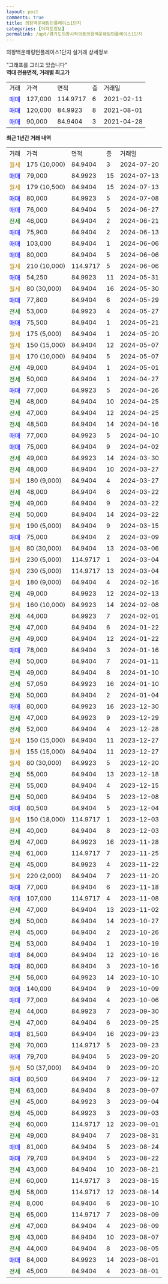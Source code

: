 ```yaml
---
layout: post
comments: true
title: 의왕백운해링턴플레이스1단지
categories: [아파트정보]
permalink: /apt/경기도의왕시학의동의왕백운해링턴플레이스1단지
---
```


의왕백운해링턴플레이스1단지 실거래 상세정보

<script type="text/javascript">
  google.charts.load('current', {'packages':['line', 'corechart']});
  google.charts.setOnLoadCallback(drawChart);

  function drawChart() {
    var data = new google.visualization.DataTable();
    data.addColumn('date', '거래일');
    data.addColumn('number', "매매");
    data.addColumn('number', "전세");
    data.addColumn('number', "전매");

    data.addRows([[new Date(Date.parse("2024-07-20")), null, null, null], [new Date(Date.parse("2024-07-13")), 79000, null, null], [new Date(Date.parse("2024-07-13")), null, null, null], [new Date(Date.parse("2024-07-08")), 80000, null, null], [new Date(Date.parse("2024-06-27")), 76000, null, null], [new Date(Date.parse("2024-06-21")), null, 46000, null], [new Date(Date.parse("2024-06-13")), 75900, null, null], [new Date(Date.parse("2024-06-06")), 103000, null, null], [new Date(Date.parse("2024-06-06")), 80000, null, null], [new Date(Date.parse("2024-06-06")), null, null, null], [new Date(Date.parse("2024-05-31")), 54250, null, null], [new Date(Date.parse("2024-05-30")), null, null, null], [new Date(Date.parse("2024-05-29")), 77800, null, null], [new Date(Date.parse("2024-05-27")), null, 53000, null], [new Date(Date.parse("2024-05-21")), 75500, null, null], [new Date(Date.parse("2024-05-20")), null, null, null], [new Date(Date.parse("2024-05-07")), null, null, null], [new Date(Date.parse("2024-05-07")), null, null, null], [new Date(Date.parse("2024-05-01")), null, 49000, null], [new Date(Date.parse("2024-04-27")), null, 50000, null], [new Date(Date.parse("2024-04-26")), 77000, null, null], [new Date(Date.parse("2024-04-25")), null, 48000, null], [new Date(Date.parse("2024-04-25")), null, 47000, null], [new Date(Date.parse("2024-04-16")), null, 48500, null], [new Date(Date.parse("2024-04-10")), 77000, null, null], [new Date(Date.parse("2024-04-02")), 75000, null, null], [new Date(Date.parse("2024-03-30")), null, 49000, null], [new Date(Date.parse("2024-03-27")), null, 48000, null], [new Date(Date.parse("2024-03-27")), null, null, null], [new Date(Date.parse("2024-03-22")), null, 48000, null], [new Date(Date.parse("2024-03-22")), null, 49000, null], [new Date(Date.parse("2024-03-22")), null, 50000, null], [new Date(Date.parse("2024-03-15")), null, null, null], [new Date(Date.parse("2024-03-09")), 75000, null, null], [new Date(Date.parse("2024-03-06")), null, null, null], [new Date(Date.parse("2024-03-04")), null, null, null], [new Date(Date.parse("2024-03-04")), null, null, null], [new Date(Date.parse("2024-02-16")), null, null, null], [new Date(Date.parse("2024-02-13")), null, 49000, null], [new Date(Date.parse("2024-02-08")), null, null, null], [new Date(Date.parse("2024-02-01")), null, 44000, null], [new Date(Date.parse("2024-01-22")), null, 47000, null], [new Date(Date.parse("2024-01-22")), null, 49000, null], [new Date(Date.parse("2024-01-16")), 78000, null, null], [new Date(Date.parse("2024-01-11")), null, 50000, null], [new Date(Date.parse("2024-01-10")), null, 49000, null], [new Date(Date.parse("2024-01-10")), null, 57050, null], [new Date(Date.parse("2024-01-04")), null, 50000, null], [new Date(Date.parse("2023-12-30")), 80000, null, null], [new Date(Date.parse("2023-12-29")), null, 47000, null], [new Date(Date.parse("2023-12-28")), null, 52000, null], [new Date(Date.parse("2023-12-27")), null, null, null], [new Date(Date.parse("2023-12-27")), null, null, null], [new Date(Date.parse("2023-12-20")), null, null, null], [new Date(Date.parse("2023-12-18")), null, 55000, null], [new Date(Date.parse("2023-12-15")), null, 55000, null], [new Date(Date.parse("2023-12-08")), null, 50000, null], [new Date(Date.parse("2023-12-04")), 80500, null, null], [new Date(Date.parse("2023-12-03")), null, null, null], [new Date(Date.parse("2023-12-03")), null, 40000, null], [new Date(Date.parse("2023-11-28")), null, 47000, null], [new Date(Date.parse("2023-11-25")), null, 61000, null], [new Date(Date.parse("2023-11-22")), null, 45000, null], [new Date(Date.parse("2023-11-20")), null, null, null], [new Date(Date.parse("2023-11-18")), 77000, null, null], [new Date(Date.parse("2023-11-08")), 107000, null, null], [new Date(Date.parse("2023-11-02")), null, 47000, null], [new Date(Date.parse("2023-10-27")), null, 50000, null], [new Date(Date.parse("2023-10-26")), null, 45000, null], [new Date(Date.parse("2023-10-19")), null, 53000, null], [new Date(Date.parse("2023-10-16")), 84000, null, null], [new Date(Date.parse("2023-10-16")), 80000, null, null], [new Date(Date.parse("2023-10-10")), null, 56000, null], [new Date(Date.parse("2023-10-09")), 140000, null, null], [new Date(Date.parse("2023-10-06")), 77000, null, null], [new Date(Date.parse("2023-09-30")), null, 44000, null], [new Date(Date.parse("2023-09-25")), null, 47000, null], [new Date(Date.parse("2023-09-23")), 81500, null, null], [new Date(Date.parse("2023-09-23")), null, 70000, null], [new Date(Date.parse("2023-09-20")), 79700, null, null], [new Date(Date.parse("2023-09-20")), null, null, null], [new Date(Date.parse("2023-09-12")), 80500, null, null], [new Date(Date.parse("2023-09-07")), null, 63000, null], [new Date(Date.parse("2023-09-04")), null, 45000, null], [new Date(Date.parse("2023-09-03")), null, 45000, null], [new Date(Date.parse("2023-09-01")), null, 60000, null], [new Date(Date.parse("2023-08-31")), null, 49000, null], [new Date(Date.parse("2023-08-24")), 81000, null, null], [new Date(Date.parse("2023-08-22")), 79700, null, null], [new Date(Date.parse("2023-08-21")), null, 43000, null], [new Date(Date.parse("2023-08-15")), null, 60000, null], [new Date(Date.parse("2023-08-14")), null, 58000, null], [new Date(Date.parse("2023-08-10")), null, 8000, null], [new Date(Date.parse("2023-08-09")), null, 65000, null], [new Date(Date.parse("2023-08-09")), null, 47000, null], [new Date(Date.parse("2023-08-07")), null, 43000, null], [new Date(Date.parse("2023-08-05")), null, 44000, null], [new Date(Date.parse("2023-08-01")), 84000, null, null], [new Date(Date.parse("2023-08-01")), null, 45000, null]]);

    var options = {
      hAxis: {
        format: 'yyyy/MM/dd'
      },    
      lineWidth: 0,
      pointsVisible: true,    
      title: '최근 1년간 유형별 실거래가 분포',
      legend: { position: 'bottom' }
    };

    var formatter = new google.visualization.NumberFormat({pattern:'###,###'} );
    formatter.format(data, 1);
    formatter.format(data, 2);
    
    setTimeout(function() {
        var chart = new google.visualization.LineChart(document.getElementById('columnchart_material'));
        chart.draw(data, (options));
        document.getElementById('loading').style.display = 'none';
    }, 200);
  }
</script>


<div id="loading" style="z-index:20; display: block; margin-left: 0px">"그래프를 그리고 있습니다"</div>
<div id="columnchart_material" style="width: 95%; margin-left: 0px; display: block"></div>
<!-- contents start -->
<b>역대 전용면적, 거래별 최고가</b>
<table class="sortable">
    <tr>
      <td>거래</td>
      <td>가격</td>
      <td>면적</td>
      <td>층</td>
      <td>거래일</td>
    </tr>
        <tr>
          <td><a style="color: blue">매매</a></td>
          <td>127,000</td>
          <td>114.9717</td>
          <td>6</td>
          <td>2021-02-11</td>
        </tr>            <tr>
          <td><a style="color: blue">매매</a></td>
          <td>120,000</td>
          <td>84.9923</td>
          <td>8</td>
          <td>2021-08-01</td>
        </tr>            <tr>
          <td><a style="color: blue">매매</a></td>
          <td>90,000</td>
          <td>84.9404</td>
          <td>3</td>
          <td>2021-04-28</td>
        </tr>        
    
    
</table>

<b>최근 1년간 거래 내역</b>

<table class="sortable">
    <tr>
      <td>거래</td>
      <td>가격</td>
      <td>면적</td>
      <td>층</td>
      <td>거래일</td>
    </tr>
    <tr>
      <td><a style="color: darkgoldenrod">월세</a></td>
      <td>175 (10,000)</td>
      <td>84.9404</td>
      <td>3</td>
      <td>2024-07-20</td>
    </tr>          <tr>
      <td><a style="color: blue">매매</a></td>
      <td>79,000</td>
      <td>84.9923</td>
      <td>15</td>
      <td>2024-07-13</td>
    </tr>          <tr>
      <td><a style="color: darkgoldenrod">월세</a></td>
      <td>179 (10,500)</td>
      <td>84.9404</td>
      <td>15</td>
      <td>2024-07-13</td>
    </tr>          <tr>
      <td><a style="color: blue">매매</a></td>
      <td>80,000</td>
      <td>84.9923</td>
      <td>5</td>
      <td>2024-07-08</td>
    </tr>          <tr>
      <td><a style="color: blue">매매</a></td>
      <td>76,000</td>
      <td>84.9404</td>
      <td>5</td>
      <td>2024-06-27</td>
    </tr>          <tr>
      <td><a style="color: darkgreen">전세</a></td>
      <td>46,000</td>
      <td>84.9404</td>
      <td>2</td>
      <td>2024-06-21</td>
    </tr>          <tr>
      <td><a style="color: blue">매매</a></td>
      <td>75,900</td>
      <td>84.9404</td>
      <td>2</td>
      <td>2024-06-13</td>
    </tr>          <tr>
      <td><a style="color: blue">매매</a></td>
      <td>103,000</td>
      <td>84.9404</td>
      <td>1</td>
      <td>2024-06-06</td>
    </tr>          <tr>
      <td><a style="color: blue">매매</a></td>
      <td>80,000</td>
      <td>84.9404</td>
      <td>5</td>
      <td>2024-06-06</td>
    </tr>          <tr>
      <td><a style="color: darkgoldenrod">월세</a></td>
      <td>210 (10,000)</td>
      <td>114.9717</td>
      <td>5</td>
      <td>2024-06-06</td>
    </tr>          <tr>
      <td><a style="color: blue">매매</a></td>
      <td>54,250</td>
      <td>84.9923</td>
      <td>11</td>
      <td>2024-05-31</td>
    </tr>          <tr>
      <td><a style="color: darkgoldenrod">월세</a></td>
      <td>80 (30,000)</td>
      <td>84.9404</td>
      <td>16</td>
      <td>2024-05-30</td>
    </tr>          <tr>
      <td><a style="color: blue">매매</a></td>
      <td>77,800</td>
      <td>84.9404</td>
      <td>6</td>
      <td>2024-05-29</td>
    </tr>          <tr>
      <td><a style="color: darkgreen">전세</a></td>
      <td>53,000</td>
      <td>84.9923</td>
      <td>4</td>
      <td>2024-05-27</td>
    </tr>          <tr>
      <td><a style="color: blue">매매</a></td>
      <td>75,500</td>
      <td>84.9404</td>
      <td>1</td>
      <td>2024-05-21</td>
    </tr>          <tr>
      <td><a style="color: darkgoldenrod">월세</a></td>
      <td>175 (5,000)</td>
      <td>84.9404</td>
      <td>1</td>
      <td>2024-05-20</td>
    </tr>          <tr>
      <td><a style="color: darkgoldenrod">월세</a></td>
      <td>150 (15,000)</td>
      <td>84.9404</td>
      <td>12</td>
      <td>2024-05-07</td>
    </tr>          <tr>
      <td><a style="color: darkgoldenrod">월세</a></td>
      <td>170 (10,000)</td>
      <td>84.9404</td>
      <td>5</td>
      <td>2024-05-07</td>
    </tr>          <tr>
      <td><a style="color: darkgreen">전세</a></td>
      <td>49,000</td>
      <td>84.9404</td>
      <td>1</td>
      <td>2024-05-01</td>
    </tr>          <tr>
      <td><a style="color: darkgreen">전세</a></td>
      <td>50,000</td>
      <td>84.9404</td>
      <td>1</td>
      <td>2024-04-27</td>
    </tr>          <tr>
      <td><a style="color: blue">매매</a></td>
      <td>77,000</td>
      <td>84.9923</td>
      <td>5</td>
      <td>2024-04-26</td>
    </tr>          <tr>
      <td><a style="color: darkgreen">전세</a></td>
      <td>48,000</td>
      <td>84.9404</td>
      <td>10</td>
      <td>2024-04-25</td>
    </tr>          <tr>
      <td><a style="color: darkgreen">전세</a></td>
      <td>47,000</td>
      <td>84.9404</td>
      <td>12</td>
      <td>2024-04-25</td>
    </tr>          <tr>
      <td><a style="color: darkgreen">전세</a></td>
      <td>48,500</td>
      <td>84.9404</td>
      <td>14</td>
      <td>2024-04-16</td>
    </tr>          <tr>
      <td><a style="color: blue">매매</a></td>
      <td>77,000</td>
      <td>84.9923</td>
      <td>5</td>
      <td>2024-04-10</td>
    </tr>          <tr>
      <td><a style="color: blue">매매</a></td>
      <td>75,000</td>
      <td>84.9404</td>
      <td>9</td>
      <td>2024-04-02</td>
    </tr>          <tr>
      <td><a style="color: darkgreen">전세</a></td>
      <td>49,000</td>
      <td>84.9923</td>
      <td>14</td>
      <td>2024-03-30</td>
    </tr>          <tr>
      <td><a style="color: darkgreen">전세</a></td>
      <td>48,000</td>
      <td>84.9404</td>
      <td>10</td>
      <td>2024-03-27</td>
    </tr>          <tr>
      <td><a style="color: darkgoldenrod">월세</a></td>
      <td>180 (9,000)</td>
      <td>84.9404</td>
      <td>4</td>
      <td>2024-03-27</td>
    </tr>          <tr>
      <td><a style="color: darkgreen">전세</a></td>
      <td>48,000</td>
      <td>84.9404</td>
      <td>6</td>
      <td>2024-03-22</td>
    </tr>          <tr>
      <td><a style="color: darkgreen">전세</a></td>
      <td>49,000</td>
      <td>84.9404</td>
      <td>9</td>
      <td>2024-03-22</td>
    </tr>          <tr>
      <td><a style="color: darkgreen">전세</a></td>
      <td>50,000</td>
      <td>84.9404</td>
      <td>14</td>
      <td>2024-03-22</td>
    </tr>          <tr>
      <td><a style="color: darkgoldenrod">월세</a></td>
      <td>190 (5,000)</td>
      <td>84.9404</td>
      <td>9</td>
      <td>2024-03-15</td>
    </tr>          <tr>
      <td><a style="color: blue">매매</a></td>
      <td>75,000</td>
      <td>84.9404</td>
      <td>2</td>
      <td>2024-03-09</td>
    </tr>          <tr>
      <td><a style="color: darkgoldenrod">월세</a></td>
      <td>80 (30,000)</td>
      <td>84.9404</td>
      <td>13</td>
      <td>2024-03-06</td>
    </tr>          <tr>
      <td><a style="color: darkgoldenrod">월세</a></td>
      <td>230 (5,000)</td>
      <td>114.9717</td>
      <td>1</td>
      <td>2024-03-04</td>
    </tr>          <tr>
      <td><a style="color: darkgoldenrod">월세</a></td>
      <td>230 (5,000)</td>
      <td>114.9717</td>
      <td>13</td>
      <td>2024-03-04</td>
    </tr>          <tr>
      <td><a style="color: darkgoldenrod">월세</a></td>
      <td>180 (9,000)</td>
      <td>84.9404</td>
      <td>4</td>
      <td>2024-02-16</td>
    </tr>          <tr>
      <td><a style="color: darkgreen">전세</a></td>
      <td>49,000</td>
      <td>84.9923</td>
      <td>12</td>
      <td>2024-02-13</td>
    </tr>          <tr>
      <td><a style="color: darkgoldenrod">월세</a></td>
      <td>160 (10,000)</td>
      <td>84.9923</td>
      <td>14</td>
      <td>2024-02-08</td>
    </tr>          <tr>
      <td><a style="color: darkgreen">전세</a></td>
      <td>44,000</td>
      <td>84.9923</td>
      <td>7</td>
      <td>2024-02-01</td>
    </tr>          <tr>
      <td><a style="color: darkgreen">전세</a></td>
      <td>47,000</td>
      <td>84.9404</td>
      <td>6</td>
      <td>2024-01-22</td>
    </tr>          <tr>
      <td><a style="color: darkgreen">전세</a></td>
      <td>49,000</td>
      <td>84.9404</td>
      <td>12</td>
      <td>2024-01-22</td>
    </tr>          <tr>
      <td><a style="color: blue">매매</a></td>
      <td>78,000</td>
      <td>84.9404</td>
      <td>3</td>
      <td>2024-01-16</td>
    </tr>          <tr>
      <td><a style="color: darkgreen">전세</a></td>
      <td>50,000</td>
      <td>84.9404</td>
      <td>7</td>
      <td>2024-01-11</td>
    </tr>          <tr>
      <td><a style="color: darkgreen">전세</a></td>
      <td>49,000</td>
      <td>84.9404</td>
      <td>8</td>
      <td>2024-01-10</td>
    </tr>          <tr>
      <td><a style="color: darkgreen">전세</a></td>
      <td>57,050</td>
      <td>84.9923</td>
      <td>16</td>
      <td>2024-01-10</td>
    </tr>          <tr>
      <td><a style="color: darkgreen">전세</a></td>
      <td>50,000</td>
      <td>84.9404</td>
      <td>2</td>
      <td>2024-01-04</td>
    </tr>          <tr>
      <td><a style="color: blue">매매</a></td>
      <td>80,000</td>
      <td>84.9923</td>
      <td>16</td>
      <td>2023-12-30</td>
    </tr>          <tr>
      <td><a style="color: darkgreen">전세</a></td>
      <td>47,000</td>
      <td>84.9923</td>
      <td>9</td>
      <td>2023-12-29</td>
    </tr>          <tr>
      <td><a style="color: darkgreen">전세</a></td>
      <td>52,000</td>
      <td>84.9404</td>
      <td>4</td>
      <td>2023-12-28</td>
    </tr>          <tr>
      <td><a style="color: darkgoldenrod">월세</a></td>
      <td>150 (15,000)</td>
      <td>84.9404</td>
      <td>11</td>
      <td>2023-12-27</td>
    </tr>          <tr>
      <td><a style="color: darkgoldenrod">월세</a></td>
      <td>155 (15,000)</td>
      <td>84.9404</td>
      <td>11</td>
      <td>2023-12-27</td>
    </tr>          <tr>
      <td><a style="color: darkgoldenrod">월세</a></td>
      <td>80 (30,000)</td>
      <td>84.9923</td>
      <td>5</td>
      <td>2023-12-20</td>
    </tr>          <tr>
      <td><a style="color: darkgreen">전세</a></td>
      <td>55,000</td>
      <td>84.9404</td>
      <td>13</td>
      <td>2023-12-18</td>
    </tr>          <tr>
      <td><a style="color: darkgreen">전세</a></td>
      <td>55,000</td>
      <td>84.9404</td>
      <td>4</td>
      <td>2023-12-15</td>
    </tr>          <tr>
      <td><a style="color: darkgreen">전세</a></td>
      <td>50,000</td>
      <td>84.9404</td>
      <td>5</td>
      <td>2023-12-08</td>
    </tr>          <tr>
      <td><a style="color: blue">매매</a></td>
      <td>80,500</td>
      <td>84.9404</td>
      <td>5</td>
      <td>2023-12-04</td>
    </tr>          <tr>
      <td><a style="color: darkgoldenrod">월세</a></td>
      <td>150 (18,000)</td>
      <td>114.9717</td>
      <td>1</td>
      <td>2023-12-03</td>
    </tr>          <tr>
      <td><a style="color: darkgreen">전세</a></td>
      <td>40,000</td>
      <td>84.9404</td>
      <td>8</td>
      <td>2023-12-03</td>
    </tr>          <tr>
      <td><a style="color: darkgreen">전세</a></td>
      <td>47,000</td>
      <td>84.9923</td>
      <td>16</td>
      <td>2023-11-28</td>
    </tr>          <tr>
      <td><a style="color: darkgreen">전세</a></td>
      <td>61,000</td>
      <td>114.9717</td>
      <td>7</td>
      <td>2023-11-25</td>
    </tr>          <tr>
      <td><a style="color: darkgreen">전세</a></td>
      <td>45,000</td>
      <td>84.9923</td>
      <td>4</td>
      <td>2023-11-22</td>
    </tr>          <tr>
      <td><a style="color: darkgoldenrod">월세</a></td>
      <td>220 (2,000)</td>
      <td>84.9404</td>
      <td>7</td>
      <td>2023-11-20</td>
    </tr>          <tr>
      <td><a style="color: blue">매매</a></td>
      <td>77,000</td>
      <td>84.9404</td>
      <td>6</td>
      <td>2023-11-18</td>
    </tr>          <tr>
      <td><a style="color: blue">매매</a></td>
      <td>107,000</td>
      <td>114.9717</td>
      <td>4</td>
      <td>2023-11-08</td>
    </tr>          <tr>
      <td><a style="color: darkgreen">전세</a></td>
      <td>47,000</td>
      <td>84.9404</td>
      <td>13</td>
      <td>2023-11-02</td>
    </tr>          <tr>
      <td><a style="color: darkgreen">전세</a></td>
      <td>50,000</td>
      <td>84.9404</td>
      <td>14</td>
      <td>2023-10-27</td>
    </tr>          <tr>
      <td><a style="color: darkgreen">전세</a></td>
      <td>45,000</td>
      <td>84.9404</td>
      <td>2</td>
      <td>2023-10-26</td>
    </tr>          <tr>
      <td><a style="color: darkgreen">전세</a></td>
      <td>53,000</td>
      <td>84.9404</td>
      <td>1</td>
      <td>2023-10-19</td>
    </tr>          <tr>
      <td><a style="color: blue">매매</a></td>
      <td>84,000</td>
      <td>84.9404</td>
      <td>12</td>
      <td>2023-10-16</td>
    </tr>          <tr>
      <td><a style="color: blue">매매</a></td>
      <td>80,000</td>
      <td>84.9404</td>
      <td>3</td>
      <td>2023-10-16</td>
    </tr>          <tr>
      <td><a style="color: darkgreen">전세</a></td>
      <td>56,000</td>
      <td>84.9923</td>
      <td>14</td>
      <td>2023-10-10</td>
    </tr>          <tr>
      <td><a style="color: blue">매매</a></td>
      <td>140,000</td>
      <td>84.9404</td>
      <td>9</td>
      <td>2023-10-09</td>
    </tr>          <tr>
      <td><a style="color: blue">매매</a></td>
      <td>77,000</td>
      <td>84.9404</td>
      <td>4</td>
      <td>2023-10-06</td>
    </tr>          <tr>
      <td><a style="color: darkgreen">전세</a></td>
      <td>44,000</td>
      <td>84.9923</td>
      <td>7</td>
      <td>2023-09-30</td>
    </tr>          <tr>
      <td><a style="color: darkgreen">전세</a></td>
      <td>47,000</td>
      <td>84.9404</td>
      <td>6</td>
      <td>2023-09-25</td>
    </tr>          <tr>
      <td><a style="color: blue">매매</a></td>
      <td>81,500</td>
      <td>84.9404</td>
      <td>16</td>
      <td>2023-09-23</td>
    </tr>          <tr>
      <td><a style="color: darkgreen">전세</a></td>
      <td>70,000</td>
      <td>114.9717</td>
      <td>5</td>
      <td>2023-09-23</td>
    </tr>          <tr>
      <td><a style="color: blue">매매</a></td>
      <td>79,700</td>
      <td>84.9404</td>
      <td>5</td>
      <td>2023-09-20</td>
    </tr>          <tr>
      <td><a style="color: darkgoldenrod">월세</a></td>
      <td>50 (37,000)</td>
      <td>84.9404</td>
      <td>9</td>
      <td>2023-09-20</td>
    </tr>          <tr>
      <td><a style="color: blue">매매</a></td>
      <td>80,500</td>
      <td>84.9404</td>
      <td>7</td>
      <td>2023-09-12</td>
    </tr>          <tr>
      <td><a style="color: darkgreen">전세</a></td>
      <td>63,000</td>
      <td>84.9404</td>
      <td>8</td>
      <td>2023-09-07</td>
    </tr>          <tr>
      <td><a style="color: darkgreen">전세</a></td>
      <td>45,000</td>
      <td>84.9923</td>
      <td>3</td>
      <td>2023-09-04</td>
    </tr>          <tr>
      <td><a style="color: darkgreen">전세</a></td>
      <td>45,000</td>
      <td>84.9923</td>
      <td>3</td>
      <td>2023-09-03</td>
    </tr>          <tr>
      <td><a style="color: darkgreen">전세</a></td>
      <td>60,000</td>
      <td>114.9717</td>
      <td>12</td>
      <td>2023-09-01</td>
    </tr>          <tr>
      <td><a style="color: darkgreen">전세</a></td>
      <td>49,000</td>
      <td>84.9404</td>
      <td>7</td>
      <td>2023-08-31</td>
    </tr>          <tr>
      <td><a style="color: blue">매매</a></td>
      <td>81,000</td>
      <td>84.9404</td>
      <td>5</td>
      <td>2023-08-24</td>
    </tr>          <tr>
      <td><a style="color: blue">매매</a></td>
      <td>79,700</td>
      <td>84.9404</td>
      <td>5</td>
      <td>2023-08-22</td>
    </tr>          <tr>
      <td><a style="color: darkgreen">전세</a></td>
      <td>43,000</td>
      <td>84.9404</td>
      <td>10</td>
      <td>2023-08-21</td>
    </tr>          <tr>
      <td><a style="color: darkgreen">전세</a></td>
      <td>60,000</td>
      <td>114.9717</td>
      <td>3</td>
      <td>2023-08-15</td>
    </tr>          <tr>
      <td><a style="color: darkgreen">전세</a></td>
      <td>58,000</td>
      <td>114.9717</td>
      <td>12</td>
      <td>2023-08-14</td>
    </tr>          <tr>
      <td><a style="color: darkgreen">전세</a></td>
      <td>8,000</td>
      <td>84.9404</td>
      <td>6</td>
      <td>2023-08-10</td>
    </tr>          <tr>
      <td><a style="color: darkgreen">전세</a></td>
      <td>65,000</td>
      <td>114.9717</td>
      <td>7</td>
      <td>2023-08-09</td>
    </tr>          <tr>
      <td><a style="color: darkgreen">전세</a></td>
      <td>47,000</td>
      <td>84.9404</td>
      <td>4</td>
      <td>2023-08-09</td>
    </tr>          <tr>
      <td><a style="color: darkgreen">전세</a></td>
      <td>43,000</td>
      <td>84.9404</td>
      <td>10</td>
      <td>2023-08-07</td>
    </tr>          <tr>
      <td><a style="color: darkgreen">전세</a></td>
      <td>44,000</td>
      <td>84.9404</td>
      <td>8</td>
      <td>2023-08-05</td>
    </tr>          <tr>
      <td><a style="color: blue">매매</a></td>
      <td>84,000</td>
      <td>84.9923</td>
      <td>14</td>
      <td>2023-08-01</td>
    </tr>          <tr>
      <td><a style="color: darkgreen">전세</a></td>
      <td>45,000</td>
      <td>84.9404</td>
      <td>4</td>
      <td>2023-08-01</td>
    </tr>      </table>
<!-- contents end -->    


